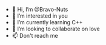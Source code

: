 - 👋 Hi, I’m @Bravo-Nuts
- 👀 I’m interested in you
- 🌱 I’m currently learning C++
- 💞️ I’m looking to collaborate on love
- 📫 Don't reach me

<!---
Bravo-Nuts/Bravo-Nuts is a ✨ special ✨ repository because its `README.md` (this file) appears on your GitHub profile.
You can click the Preview link to take a look at your changes.
--->
